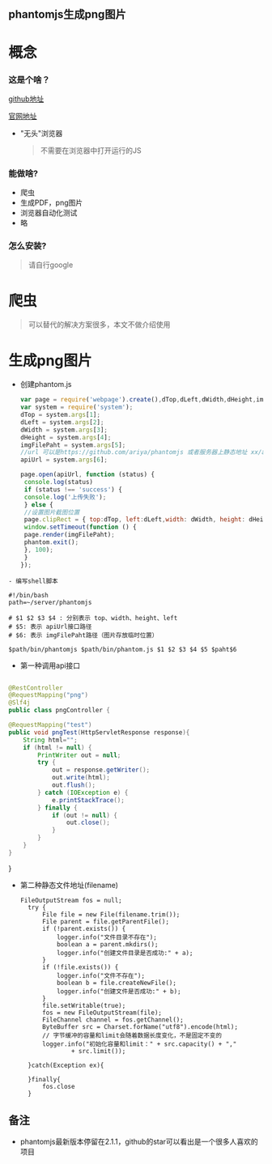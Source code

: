 ## phantomjs生成png图片

# 概念

### 这是个啥？

[github地址](https://github.com/ariya/phantomjs)

[官网地址](http://phantomjs.org/api/)

- "无头"浏览器 
  
  > 不需要在浏览器中打开运行的JS

### 能做啥?

- 爬虫
- 生成PDF，png图片
- 浏览器自动化测试
- 略

### 怎么安装?

> 请自行google

# 爬虫

> 可以替代的解决方案很多，本文不做介绍使用

# 生成png图片

- 创建phantom.js 
  
  ```javascript
  var page = require('webpage').create(),dTop,dLeft,dWidth,dHeight,imgFilePaht,apiUrl;
  var system = require('system');
  dTop = system.args[1];
  dLeft = system.args[2];
  dWidth = system.args[3];
  dHeight = system.args[4];
  imgFilePaht = system.args[5];
  //url 可以是https://github.com/ariya/phantomjs 或者服务器上静态地址 xx/a.html
  apiUrl = system.args[6];
  
  page.open(apiUrl, function (status) {
   console.log(status)
   if (status !== 'success') {
   console.log('上传失败');
   } else {
   //设置图片截图位置
   page.clipRect = { top:dTop, left:dLeft,width: dWidth, height: dHeight};
   window.setTimeout(function () {
   page.render(imgFilePaht);
   phantom.exit();
   }, 100);
   }
  });
  ```

```
- 编写shell脚本
```

```
#!/bin/bash
path=~/server/phantomjs

# $1 $2 $3 $4 : 分别表示 top、width、height、left
# $5: 表示 apiUrl接口路径
# $6: 表示 imgFilePaht路径（图片存放临时位置）

$path/bin/phantomjs $path/bin/phantom.js $1 $2 $3 $4 $5 $paht$6
```

- 第一种调用api接口

```java

@RestController
@RequestMapping("png")
@Slf4j
public class pngController {

@RequestMapping("test")
public void pngTest(HttpServletResponse response){
    String html="";
    if (html != null) {
        PrintWriter out = null;
        try {
            out = response.getWriter();
            out.write(html);
            out.flush();
        } catch (IOException e) {
            e.printStackTrace();
        } finally {
            if (out != null) {
                out.close();
            }
        }
    }
}
```

}

- 第二种静态文件地址(filename)



      FileOutputStream fos = null;
        try {
            File file = new File(filename.trim());
            File parent = file.getParentFile();
            if (!parent.exists()) {
                logger.info("文件目录不存在");
                boolean a = parent.mkdirs();
                logger.info("创建文件目录是否成功:" + a);
            }
            if (!file.exists()) {
                logger.info("文件不存在");
                boolean b = file.createNewFile();
                logger.info("创建文件是否成功:" + b);
            }
            file.setWritable(true);
            fos = new FileOutputStream(file);
            FileChannel channel = fos.getChannel();
            ByteBuffer src = Charset.forName("utf8").encode(html);
            // 字节缓冲的容量和limit会随着数据长度变化，不是固定不变的
            logger.info("初始化容量和limit：" + src.capacity() + ","
                    + src.limit());
    
        }catch(Exception ex){
    
        }finally{
            fos.close
        }




## 备注

- phantomjs最新版本停留在2.1.1，github的star可以看出是一个很多人喜欢的项目
  
